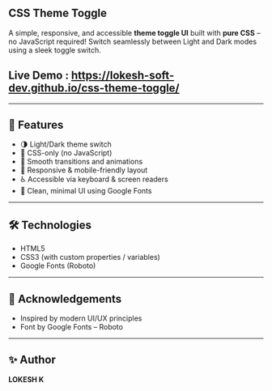 ## CSS Theme Toggle

A simple, responsive, and accessible **theme toggle UI** built with **pure CSS** – no JavaScript required! Switch seamlessly between Light and Dark modes using a sleek toggle switch.

## Live Demo : https://lokesh-soft-dev.github.io/css-theme-toggle/
---
## 🌟 Features

- 🌗 Light/Dark theme switch
- 💅 CSS-only (no JavaScript)
- 🎨 Smooth transitions and animations
- 📱 Responsive & mobile-friendly layout
- ♿ Accessible via keyboard & screen readers
- 🧼 Clean, minimal UI using Google Fonts
---
## 🛠️ Technologies
 - HTML5
 - CSS3 (with custom properties / variables)
 - Google Fonts (Roboto)
---
## 🙌 Acknowledgements
- Inspired by modern UI/UX principles
- Font by Google Fonts – Roboto
---
## ✨ Author

 **LOKESH K**
